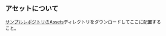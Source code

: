 ## アセットについて
[サンプルレポジトリのAssets](https://github.com/gameprogcpp/code/tree/master/Chapter05/Assets)ディレクトリをダウンロードしてここに配置すること。
